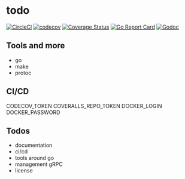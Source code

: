 # todo

[![CircleCI](https://circleci.com/gh/sjeandeaux/todo.svg?style=svg)](https://circleci.com/gh/sjeandeaux/todo)
[![codecov](https://codecov.io/gh/sjeandeaux/todo/branch/master/graph/badge.svg)](https://codecov.io/gh/sjeandeaux/todo)
[![Coverage Status](https://coveralls.io/repos/github/sjeandeaux/todo/badge.svg?branch=master)](https://coveralls.io/github/sjeandeaux/todo?branch=master)
[![Go Report Card](https://goreportcard.com/badge/github.com/sjeandeaux/todo)](https://goreportcard.com/report/github.com/sjeandeaux/todo)
[![Godoc](https://godoc.org/github.com/sjeandeaux/todo?status.svg)](http://godoc.org/github.com/sjeandeaux/todo)

## Tools and more

* go
* make
* protoc


## CI/CD


CODECOV_TOKEN
COVERALLS_REPO_TOKEN
DOCKER_LOGIN
DOCKER_PASSWORD

## Todos

- documentation
- ci/cd
- tools around go
- management gRPC
- license
